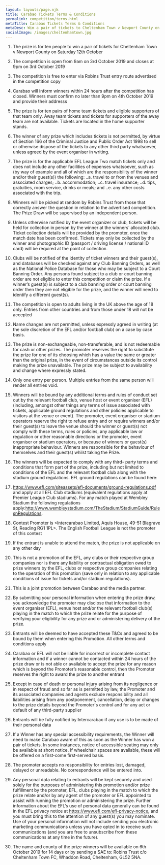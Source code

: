```yaml
---
layout: layouts/page.njk
title: Carabao Tickets Terms & Conditions
permalink: competition/terms.html
metaTitle: Carabao Tickets Terms & Conditions
metaDesc: Win a pair of tickets to Cheltenham Town v Newport County on Saturday 12th October courtesy of Carabao Energy Drink
socialImage: /images/cheltenhamtown.jpg
---
```


1. The prize is for ten people to win a pair of tickets for Cheltenham Town v Newport County on Saturday 12th October

2. The competition is open from 9am on 3rd October 2019 and closes at 9pm on 3rd October 2019

3. The competition is free to enter via Robins Trust entry route advertised in the competition copy

4. Carabao will inform winners within 24 hours after the competition has closed. Winners must confirm no later than 9pm on 4th October 2019 and provide their addresss

5. The prize is for ten pairs of home team tickets and eligible supporters of that team only. Away team tickets and tickets for supporters of the away team are not available. Tickets are located in the home supporter stands.

6. The winner of any prize which includes tickets is not permitted, by virtue of Section 166 of the Criminal Justice and Public Order Act 1998 to sell or otherwise dispose of the tickets to any other third party whatsoever, unless agreed by the event organiser in writing.

7. The prize is for the applicable EFL League Two match tickets only and does not include any other facilities of expenses whatsoever, such as (by way of example and all of which are the responsibility of the winner and/or their guest(s)) the following:
   ..a. travel to or from the venues and associated charges;
   ..b. accommodation;
   ..c. travel insurance;
   ..d. tips, gratuities, room service, drinks or meals; and
   ..e. any other costs associated with the trip.

8. Winners will be picked at random by Robins Trust from those that correctly answer the question in relation to the advertised competition. The Prize Draw will be supervised by an independent person.

9. Unless otherwise notified by the event organizer or club, tickets will be held for collection in person by the winner at the winners’ allocated club. Ticket collection details will be provided by the promoter, once the match date has been confirmed. Tickets may only be collected by the winner and photographic ID (passport / driving license / national ID card) will be required at the point of collection.

10. Clubs will be notified of the identity of ticket winners and their guest(s), and databases will be checked against any Club Banning Orders, as well as the National Police Database for those who may be subject to a Court Banning Order. Any persons found subject to a club or court banning order are not eligible to enter this competition or claim the prize. If a winner’s guest(s) is subject to a club banning order or court banning order then they are not eligible for the prize, and the winner will need to identify a different guest(s).

11. The competition is open to adults living in the UK above the age of 18 only. Entries from other countries and from those under 18 will not be accepted

12. Name changes are not permitted, unless expressly agreed in writing (at the sole discretion of the EFL and/or football club) on a case by case basis.

13. The prize is non-exchangeable, non-transferable, and is not redeemable for cash or other prizes. The promoter reserves the right to substitute the prize for one of its choosing which has a value the same or greater than the original prize, in the event of circumstances outside its control making the prize unavailable. The prize may be subject to availability and change where expressly stated.

14. Only one entry per person. Multiple entries from the same person will render all entries void.

15. Winners will be bound by any additional terms and rules of conduct set out by the relevant football club, venue host or event organiser (EFL) (including, amongst other things any terms of issue associated with tickets, applicable ground regulations and other policies applicable to visitors at the venue or event). The promoter, event organiser or stadium operators reserve the right to refuse entry and or require winners and/or their guest(s) to leave the venue should the winner or guest(s) not comply with these terms, rules or policies, any applicable law or regulation or other reasonable directions or the promoter, event organiser or stadium operators, or because of winners or guest(s) inappropriate behaviour. Winners are responsible for the behaviour of themselves and their guest(s) whilst taking the Prize.

16. The winners will be expected to comply with any third- party terms and conditions that form part of the prize, including but not limited to conditions of the EFL and the relevant football club along with the stadium ground regulations. EFL ground regulations can be found here:

17. https://www.efl.com/siteassets/efl-documents/ground-regulations.pdf and apply at all EFL Club stadiums (equivalent regulations apply at Premier League Club stadiums). For any match played at Wembley Stadium the following regulations apply:http://www.wembleystadium.com/TheStadium/StadiumGuide/RulesnRegulations.

18. Contest Promoter is <Intercarabao Limited, Aquis House, 49-51 Blagrave St, Reading RG1 1PL>. The English Football League is not the promoter of this contest

19. If the entrant is unable to attend the match, the prize is not applicable on any other day

20. This is not a promotion of the EFL, any clubs or their respective group companies nor is there any liability or contractual obligation owed to prize winners by the EFL, clubs or respective group companies relating to the operation of this promotion (save only in relation to any applicable conditions of issue for tickets and/or stadium regulations).

21. This is a joint promotion between Carabao and the media partner.

22. By submitting your personal information when entering the prize draw, you acknowledge the promoter may disclose that information to the event organiser (EFL), venue host and/or the relevant football club(s) playing in the match to which the prize relate for the purpose of verifying your eligibility for any prize and or administering delivery of the prize.

23. Entrants will be deemed to have accepted these T&Cs and agreed to be bound by them when entering this Promotion. All other terms and conditions apply

24. Carabao or EFL will not be liable for incorrect or incomplete contact information and if a winner cannot be contacted within 24 hours of the prize draw or is not able or available to accept the prize for any reason which is beyond the Promoter’s reasonable control, then the Promoter reserves the right to award the prize to another entrant

25. Except in case of death or personal injury arising from its negligence or in respect of fraud and so far as is permitted by law, the Promoter and its associated companies and agents exclude responsibility and all liabilities arising from any postponement, cancellation, delay or changes to the prize details beyond the Promoter's control and for any act or default of any third-party supplier

26. Entrants will be fully notified by Intercarabao if any use is to be made of their personal data

27. If a Winner has any special accessibility requirements, the Winner will need to make Carabao aware of this as soon as the Winner has won a pair of tickets. In some instances, notice of accessible seating may only be available at short notice. If wheelchair spaces are available, these will be offered on a first-come first-served basis.

28. The promoter accepts no responsibility for entries lost, damaged, delayed or unreadable. No correspondence will be entered into.

29. Any personal data relating to entrants will be kept securely and used solely for the purposes of administering this promotion and/or prize fulfillment by the promoter, EFL, clubs playing in the match to which the prize relate and/or by any agent of the promoter or EFL appointed to assist with running the promotion or administering the prize. Further information about the EFL’s use of personal data generally can be found in the EFL privacy notice at https://www.efl.com/efl-privacy-notice, and you must bring this to the attention of any guest(s) you may nominate. Use of your personal information will not include sending you electronic marketing communications unless you have opted in to receive such communications (and you are free to unsubscribe from these communications at any time in the future).

30. The name and county of the prize winners will be available on 6th October 2019 for 14 days or by sending a SAE to: Robins Trust c/o Cheltenham Town FC, Whaddon Road, Cheltenham, GL52 5NA.
